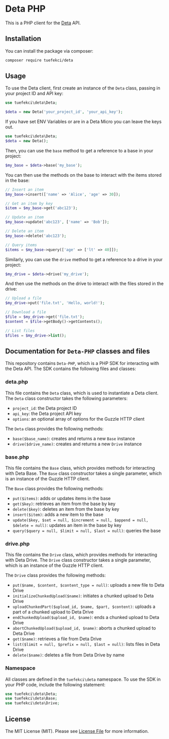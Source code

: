 # Deta PHP
This is a PHP client for the [Deta](https://deta.sh/) API.

## Installation

You can install the package via composer:

```bash
composer require tuefekci/deta
```

## Usage

To use the Deta client, first create an instance of the `Deta` class, passing in your project ID and API key:

```php
use tuefekci\deta\Deta;

$deta = new Deta('your_project_id', 'your_api_key');
```

If you have set ENV Variables or are in a Deta Micro you can leave the keys out.
```php
use tuefekci\deta\Deta;
$deta = new Deta();
```

Then, you can use the `base` method to get a reference to a base in your project:

```php
$my_base = $deta->base('my_base');
```

You can then use the methods on the base to interact with the items stored in the base:

```php
// Insert an item
$my_base->insert(['name' => 'Alice', 'age' => 30]);

// Get an item by key
$item = $my_base->get('abc123');

// Update an item
$my_base->update('abc123', ['name' => 'Bob']);

// Delete an item
$my_base->delete('abc123');

// Query items
$items = $my_base->query(['age' => ['lt' => 40]]);
```

Similarly, you can use the `drive` method to get a reference to a drive in your project:

```php
$my_drive = $deta->drive('my_drive');
```

And then use the methods on the drive to interact with the files stored in the drive:

```php
// Upload a file
$my_drive->put('file.txt', 'Hello, world!');

// Download a file
$file = $my_drive->get('file.txt');
$content = $file->getBody()->getContents();

// List files
$files = $my_drive->list();
```


## Documentation for `Deta-PHP` classes and files

This repository contains `Deta-PHP`, which is a PHP SDK for interacting with the Deta API. The SDK contains the following files and classes:

### deta.php

This file contains the `Deta` class, which is used to instantiate a Deta client. The `Deta` class constructor takes the following parameters:

- `project_id`: the Deta project ID
- `api_key`: the Deta project API key
- `options`: an optional array of options for the Guzzle HTTP client

The `Deta` class provides the following methods:

- `base($base_name)`: creates and returns a new `Base` instance
- `drive($drive_name)`: creates and returns a new `Drive` instance

### base.php

This file contains the `Base` class, which provides methods for interacting with Deta Base. The `Base` class constructor takes a single parameter, which is an instance of the Guzzle HTTP client.

The `Base` class provides the following methods:

- `put($items)`: adds or updates items in the base
- `get($key)`: retrieves an item from the base by key
- `delete($key)`: deletes an item from the base by key
- `insert($item)`: adds a new item to the base
- `update($key, $set = null, $increment = null, $append = null, $delete = null)`: updates an item in the base by key
- `query($query = null, $limit = null, $last = null)`: queries the base

### drive.php

This file contains the `Drive` class, which provides methods for interacting with Deta Drive. The `Drive` class constructor takes a single parameter, which is an instance of the Guzzle HTTP client.

The `Drive` class provides the following methods:

- `put($name, $content, $content_type = null)`: uploads a new file to Deta Drive
- `initializeChunkedUpload($name)`: initiates a chunked upload to Deta Drive
- `uploadChunkedPart($upload_id, $name, $part, $content)`: uploads a part of a chunked upload to Deta Drive
- `endChunkedUpload($upload_id, $name)`: ends a chunked upload to Deta Drive
- `abortChunkedUpload($upload_id, $name)`: aborts a chunked upload to Deta Drive
- `get($name)`: retrieves a file from Deta Drive
- `list($limit = null, $prefix = null, $last = null)`: lists files in Deta Drive
- `delete($name)`: deletes a file from Deta Drive by name

### Namespace
All classes are defined in the `tuefekci\deta` namespace. To use the SDK in your PHP code, include the following statement:

```php
use tuefekci\deta\Deta;
use tuefekci\deta\Base;
use tuefekci\deta\Drive;
```

## License
The MIT License (MIT). Please see [License File](LICENSE.md) for more information.


